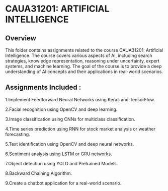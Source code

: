 # CAUA31201: ARTIFICIAL INTELLIGENCE

## Overview 
This folder contains assignments related to the course CAUA31201: Artificial Intelligence. The course covers various aspects of AI, including search strategies, knowledge representation, reasoning under uncertainty, expert systems, and machine learning. The goal of the course is to provide a deep understanding of AI concepts and their applications in real-world scenarios.

## Assignments Included :

1.Implement Feedforward Neural Networks using Keras and TensorFlow.


2.Facial recognition using OpenCV and deep learning.

3.Image classification using CNNs for multiclass classification.

4.Time series prediction using RNN for stock market analysis or weather forecasting.

5.Text identification using OpenCV and deep neural networks.

6.Sentiment analysis using LSTM or GRU networks.

7.Object detection using YOLO and Pretrained Models.

8.Backward Chaining Algorithm.

9.Create a chatbot application for a real-world scenario.
